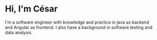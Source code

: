 # Hi, I'm César

I'm a software engineer with knowledge and practice in java as backend and Angular as frontend. I also have a background in software testing and data analysis.
